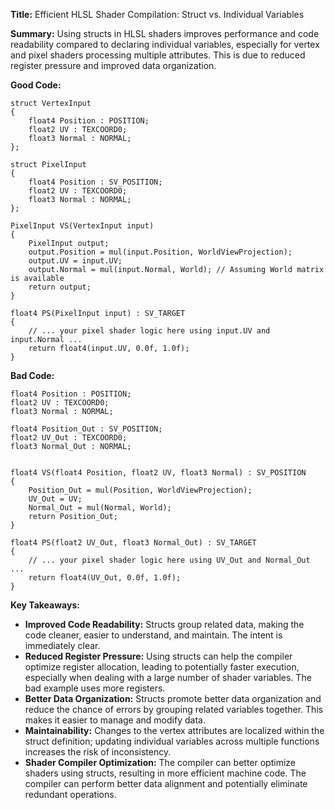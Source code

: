 **Title:** Efficient HLSL Shader Compilation: Struct vs. Individual Variables

**Summary:**  Using structs in HLSL shaders improves performance and code readability compared to declaring individual variables, especially for vertex and pixel shaders processing multiple attributes.  This is due to reduced register pressure and improved data organization.

**Good Code:**

```hlsl
struct VertexInput
{
    float4 Position : POSITION;
    float2 UV : TEXCOORD0;
    float3 Normal : NORMAL;
};

struct PixelInput
{
    float4 Position : SV_POSITION;
    float2 UV : TEXCOORD0;
    float3 Normal : NORMAL;
};

PixelInput VS(VertexInput input)
{
    PixelInput output;
    output.Position = mul(input.Position, WorldViewProjection);
    output.UV = input.UV;
    output.Normal = mul(input.Normal, World); // Assuming World matrix is available
    return output;
}

float4 PS(PixelInput input) : SV_TARGET
{
    // ... your pixel shader logic here using input.UV and input.Normal ...
    return float4(input.UV, 0.0f, 1.0f); 
}
```

**Bad Code:**

```hlsl
float4 Position : POSITION;
float2 UV : TEXCOORD0;
float3 Normal : NORMAL;

float4 Position_Out : SV_POSITION;
float2 UV_Out : TEXCOORD0;
float3 Normal_Out : NORMAL;


float4 VS(float4 Position, float2 UV, float3 Normal) : SV_POSITION
{
    Position_Out = mul(Position, WorldViewProjection);
    UV_Out = UV;
    Normal_Out = mul(Normal, World);
    return Position_Out;
}

float4 PS(float2 UV_Out, float3 Normal_Out) : SV_TARGET
{
    // ... your pixel shader logic here using UV_Out and Normal_Out ...
    return float4(UV_Out, 0.0f, 1.0f);
}
```


**Key Takeaways:**

* **Improved Code Readability:** Structs group related data, making the code cleaner, easier to understand, and maintain.  The intent is immediately clear.
* **Reduced Register Pressure:** Using structs can help the compiler optimize register allocation, leading to potentially faster execution, especially when dealing with a large number of shader variables.  The bad example uses more registers.
* **Better Data Organization:** Structs promote better data organization and reduce the chance of errors by grouping related variables together. This makes it easier to manage and modify data.
* **Maintainability:**  Changes to the vertex attributes are localized within the struct definition; updating individual variables across multiple functions increases the risk of inconsistency.
* **Shader Compiler Optimization:** The compiler can better optimize shaders using structs, resulting in more efficient machine code.  The compiler can perform better data alignment and potentially eliminate redundant operations.


